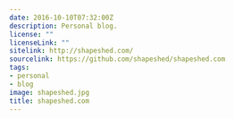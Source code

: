 ```yaml
---
date: 2016-10-10T07:32:00Z
description: Personal blog.
license: ""
licenseLink: ""
sitelink: http://shapeshed.com/
sourcelink: https://github.com/shapeshed/shapeshed.com
tags:
- personal
- blog
image: shapeshed.jpg
title: shapeshed.com
---
```


